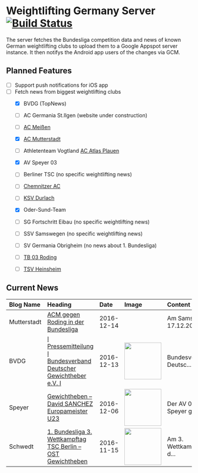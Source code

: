 # Weightlifting Germany Server [![Build Status](https://travis-ci.org/WGierke/weightlifting_germany_server.svg?branch=master)](https://travis-ci.org/WGierke/weightlifting_germany_server)

The server fetches the Bundesliga competition data and news of known German weightlifting clubs to upload them to a Google Appspot server instance.
It then notifys the Android app users of the changes via GCM.

## Planned Features
- [ ] Support push notifications for iOS app  
- [ ] Fetch news from biggest weightlifting clubs
    - [X] BVDG (TopNews)
    - [ ] AC Germania St.Ilgen (website under construction)
    - [ ] [AC Meißen](http://www.ac-meissen.de/index.php?start=1)
    - [X] [AC Mutterstadt](http://www.ac-mutterstadt.de/index.php?start=1)
    - [ ] Athletenteam Vogtland [AC Atlas Plauen](https://acatlas.wordpress.com/)
    - [X] AV Speyer 03
    - [ ] Berliner TSC (no specific weightlifting news)
    - [ ] [Chemnitzer AC](http://chemnitzer-athletenclub.de/aktuelles/news/page/1/)
    - [ ] [KSV Durlach](http://ksvdurlach.de/news?page_n54=1)
    - [X] Oder-Sund-Team
    - [ ] SG Fortschritt Eibau (no specific weightlifting news)
    - [ ] SSV Samswegen (no specific weightlifting news)
    - [ ] SV Germania Obrigheim (no news about 1. Bundesliga)
    - [ ] [TB 03 Roding](http://www.tb03-gewichtheben.de/page/1/)
    - [ ] [TSV Heinsheim](http://gewichtheben.tsv-heinsheim.de/index.php?start=1)


## Current News

| Blog Name   | Heading                                                                                                                                                                 | Date       | Image                                                                                                                            | Content                 |
|:------------|:------------------------------------------------------------------------------------------------------------------------------------------------------------------------|:-----------|:---------------------------------------------------------------------------------------------------------------------------------|:------------------------|
| Mutterstadt | [ACM gegen Roding in der Bundesliga](http://www.ac-mutterstadt.de/index.php?start=0&heading=b2757df3f723994578b128e40ab42a061481670000.0)                               | 2016-12-14 |                                                                                                                                  | Am Samstag, 17.12.20... |
| BVDG        | [I Pressemitteilung I Bundesverband Deutscher Gewichtheber e.V. I](http://www.german-weightlifting.de/i-pressemitteilung-i-bundesverband-deutscher-gewichtheber-e-v-i/) | 2016-12-13 | <img src='http://www.german-weightlifting.de/wp-content/uploads/2016/12/15502849_579299255593779_92436763_o.jpg' width='100px'/> | Bundesverband Deutsc... |
| Speyer      | [Gewichtheben – David SANCHEZ Europameister U23](http://www.av03-speyer.de/2016/12/gewichtheben-david-sanchez-europameister-u23/)                                       | 2016-12-06 | <img src='http://www.av03-speyer.de/wp-content/uploads/2015/06/David-SANCHEZ-LOPEZ.jpg' width='100px'/>                          | Der AV 03 Speyer gra... |
| Schwedt     | [1. Bundesliga 3. Wettkampftag TSC Berlin – OST Gewichtheben](http://gewichtheben.blauweiss65-schwedt.de/?p=7348)                                                       | 2016-11-15 | <img src='http://gewichtheben.blauweiss65-schwedt.de/wp-content/uploads/2009/02/Oder-Sund-Team-2013-300x169.jpg' width='100px'/> | Am 3. Wettkampftag d... |